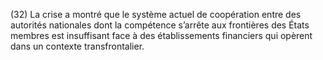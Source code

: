 (32) La crise a montré que le système actuel de coopération entre des autorités nationales dont la compétence s’arrête aux frontières des États membres est insuffisant face à des établissements financiers qui opèrent dans un contexte transfrontalier.